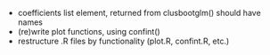 * coefficients list element, returned from clusbootglm() should have names
* (re)write plot functions, using confint()
* restructure .R files by functionality (plot.R, confint.R, etc.)
